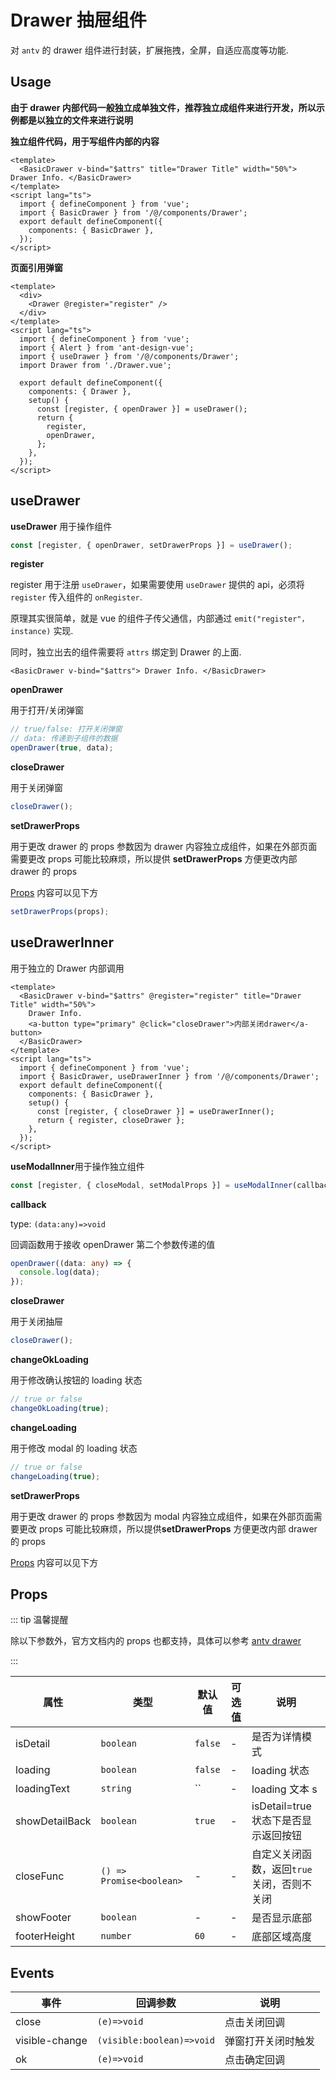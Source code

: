 # Drawer 抽屉组件

对 `antv` 的 drawer 组件进行封装，扩展拖拽，全屏，自适应高度等功能. 

## Usage

**由于 drawer 内部代码一般独立成单独文件，推荐独立成组件来进行开发，所以示例都是以独立的文件来进行说明**

**独立组件代码，用于写组件内部的内容**

```vue
<template>
  <BasicDrawer v-bind="$attrs" title="Drawer Title" width="50%"> Drawer Info. </BasicDrawer>
</template>
<script lang="ts">
  import { defineComponent } from 'vue';
  import { BasicDrawer } from '/@/components/Drawer';
  export default defineComponent({
    components: { BasicDrawer },
  });
</script>
```

**页面引用弹窗**

```vue
<template>
  <div>
    <Drawer @register="register" />
  </div>
</template>
<script lang="ts">
  import { defineComponent } from 'vue';
  import { Alert } from 'ant-design-vue';
  import { useDrawer } from '/@/components/Drawer';
  import Drawer from './Drawer.vue';

  export default defineComponent({
    components: { Drawer },
    setup() {
      const [register, { openDrawer }] = useDrawer();
      return {
        register,
        openDrawer,
      };
    },
  });
</script>
```

## useDrawer

**useDrawer** 用于操作组件

```ts
const [register, { openDrawer, setDrawerProps }] = useDrawer();
```

**register**

register 用于注册 `useDrawer`，如果需要使用 `useDrawer` 提供的 api，必须将 `register` 传入组件的 `onRegister`. 

原理其实很简单，就是 vue 的组件子传父通信，内部通过 `emit("register"，instance)` 实现. 

同时，独立出去的组件需要将 `attrs` 绑定到 Drawer 的上面. 

```tsx
<BasicDrawer v-bind="$attrs"> Drawer Info. </BasicDrawer>
```

**openDrawer**

用于打开/关闭弹窗

```ts
// true/false: 打开关闭弹窗
// data: 传递到子组件的数据
openDrawer(true, data);
```

**closeDrawer**

用于关闭弹窗

```ts
closeDrawer();
```

**setDrawerProps**

用于更改 drawer 的 props 参数因为 drawer 内容独立成组件，如果在外部页面需要更改 props 可能比较麻烦，所以提供 **setDrawerProps** 方便更改内部 drawer 的 props

[Props](#Props) 内容可以见下方

```ts
setDrawerProps(props);
```

## useDrawerInner

用于独立的 Drawer 内部调用

```vue
<template>
  <BasicDrawer v-bind="$attrs" @register="register" title="Drawer Title" width="50%">
    Drawer Info.
    <a-button type="primary" @click="closeDrawer">内部关闭drawer</a-button>
  </BasicDrawer>
</template>
<script lang="ts">
  import { defineComponent } from 'vue';
  import { BasicDrawer, useDrawerInner } from '/@/components/Drawer';
  export default defineComponent({
    components: { BasicDrawer },
    setup() {
      const [register, { closeDrawer }] = useDrawerInner();
      return { register, closeDrawer };
    },
  });
</script>
```

**useModalInner**用于操作独立组件

```ts
const [register, { closeModal, setModalProps }] = useModalInner(callback);
```

**callback**

type: `(data:any)=>void`

回调函数用于接收 openDrawer 第二个参数传递的值

```ts
openDrawer((data: any) => {
  console.log(data);
});
```

**closeDrawer**

用于关闭抽屉

```ts
closeDrawer();
```

**changeOkLoading**

用于修改确认按钮的 loading 状态

```ts
// true or false
changeOkLoading(true);
```

**changeLoading**

用于修改 modal 的 loading 状态

```ts
// true or false
changeLoading(true);
```

**setDrawerProps**

用于更改 drawer 的 props 参数因为 modal 内容独立成组件，如果在外部页面需要更改 props 可能比较麻烦，所以提供**setDrawerProps** 方便更改内部 drawer 的 props

[Props](#Props) 内容可以见下方

## Props

::: tip 温馨提醒

除以下参数外，官方文档内的 props 也都支持，具体可以参考 [antv drawer](https://2x.antdv.com/components/drawer-cn/#API)

:::

| 属性           | 类型                 | 默认值  | 可选值 | 说明                                 |
| -------------- | -------------------- | ------- | ------ | ------------------------------------ |
| isDetail       | `boolean`            | `false` | -      | 是否为详情模式                       |
| loading        | `boolean`            | `false` | -      | loading 状态                         |
| loadingText    | `string`             | ``      | -      | loading 文本 s                       |
| showDetailBack | `boolean`            | `true`  | -      | isDetail=true 状态下是否显示返回按钮 |
| closeFunc      | `() => Promise<boolean>` | -       | -      | 自定义关闭函数，返回`true`关闭，否则不关闭                     |
| showFooter     | `boolean`            | -       | -      | 是否显示底部                         |
| footerHeight   | `number`             | `60`    | -      | 底部区域高度                         |

## Events

| 事件           | 回调参数                  | 说明               |
| -------------- | ------------------------- | ------------------ |
| close          | `(e)=>void`               | 点击关闭回调       |
| visible-change | `(visible:boolean)=>void` | 弹窗打开关闭时触发 |
| ok             | `(e)=>void`               | 点击确定回调       |
